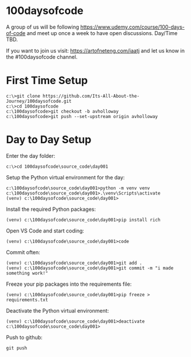 # 100daysofcode
A group of us will be following https://www.udemy.com/course/100-days-of-code and meet up once a week to have open discussions.  Day/Time TBD.

If you want to join us visit: https://artofneteng.com/iaatj and let us know in the #100daysofcode channel.

# First Time Setup
```
c:\>git clone https://github.com/Its-All-About-the-Journey/100daysofcode.git
c:\>cd 100daysofcode
c:\100daysofcode>git checkout -b avholloway
c:\100daysofcode>git push --set-upstream origin avholloway
```

# Day to Day Setup
Enter the day folder:
```
c:\>cd 100daysofcode\source_code\day001
```
Setup the Python virtual environment for the day:
```
c:\100daysofcode\source_code\day001>python -m venv venv
c:\100daysofcode\source_code\day001>.\venv\Scripts\activate
(venv) c:\100daysofcode\source_code\day001>
```
Install the required Python packages:
```
(venv) c:\100daysofcode\source_code\day001>pip install rich
```
Open VS Code and start coding:
```
(venv) c:\100daysofcode\source_code\day001>code
```
Commit often:
```
(venv) c:\100daysofcode\source_code\day001>git add .
(venv) c:\100daysofcode\source_code\day001>git commit -m "i made something work!"
```
Freeze your pip packages into the requirements file:
```
(venv) c:\100daysofcode\source_code\day001>pip freeze > requirements.txt
```
Deactivate the Python virtual environment:
```
(venv) c:\100daysofcode\source_code\day001>deactivate
c:\100daysofcode\source_code\day001>
```
Push to github:
```
git push
```
